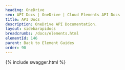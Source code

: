 ```yaml
---
heading: OneDrive
seo: API Docs | OneDrive | Cloud Elements API Docs
title: API Docs
description: OneDrive API Documentation.
layout: sidebarapidocs
breadcrumbs: /docs/elements.html
elementId: 146
parent: Back to Element Guides
order: 90
---
```


{% include swagger.html %}
